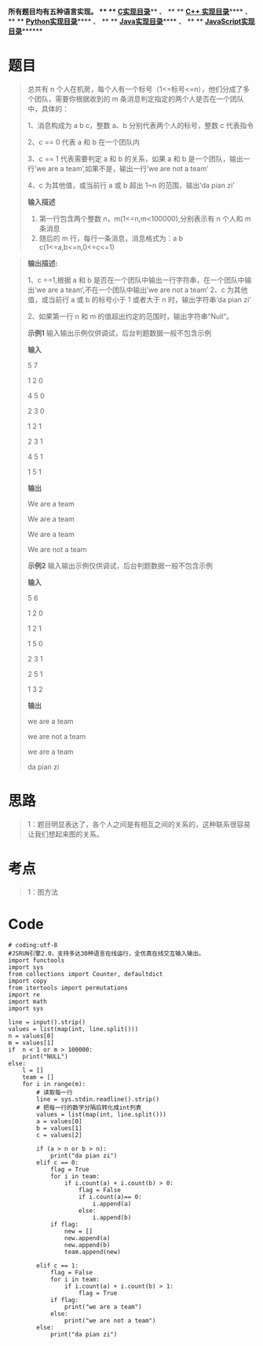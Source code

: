 **所有题目均有五种语言实现。 ** **
**[C实现目录](https://renjie.blog.csdn.net/article/details/129190260
"C实现目录")****** 、 ** ** **[C++
实现目录](https://blog.csdn.net/misayaaaaa/category_12036814.html "C++
实现目录")****** 、 ** **
**[Python实现目录](https://blog.csdn.net/misayaaaaa/category_12111005.html
"Python实现目录")****** 、 ** **
**[Java实现目录](https://blog.csdn.net/misayaaaaa/category_12111006.html
"Java实现目录")****** 、 ** **
**[JavaScript实现目录](https://blog.csdn.net/misayaaaaa/category_12199270.html
"JavaScript实现目录")********

# 题目

> 总共有 n 个人在机房，每个人有一个标号（1<=标号<=n），他们分成了多个团队，需要你根据收到的 m 条消息判定指定的两个人是否在一个团队中，具体的：
>
> 1、消息构成为 a b c，整数 a、b 分别代表两个人的标号，整数 c 代表指令
>
> 2、c == 0 代表 a 和 b 在一个团队内
>
> 3、c == 1 代表需要判定 a 和 b 的关系，如果 a 和 b 是一个团队，输出一行’we are a team’,如果不是，输出一行’we
> are not a team’
>
> 4、c 为其他值，或当前行 a 或 b 超出 1~n 的范围，输出‘da pian zi’
>
> **输入描述**
>
>   1. 第一行包含两个整数 n，m(1<=n,m<100000),分别表示有 n 个人和 m 条消息
>   2. 随后的 m 行，每行一条消息，消息格式为：a b c(1<=a,b<=n,0<=c<=1)
>

>
> **输出描述:**
>
> 1、c ==1,根据 a 和 b 是否在一个团队中输出一行字符串，在一个团队中输出‘we are a team‘,不在一个团队中输出’we are
> not a team’ 2、c 为其他值，或当前行 a 或 b 的标号小于 1 或者大于 n 时，输出字符串‘da pian zi‘
>
> 2、如果第一行 n 和 m 的值超出约定的范围时，输出字符串”Null“。
>
> **示例1** 输入输出示例仅供调试，后台判题数据一般不包含示例
>
> **输入**
>
> 5 7
>
> 1 2 0
>
> 4 5 0
>
> 2 3 0
>
> 1 2 1
>
> 2 3 1
>
> 4 5 1
>
> 1 5 1
>
> **输出**
>
> We are a team
>
> We are a team
>
> We are a team
>
> We are not a team
>
> **示例2** 输入输出示例仅供调试，后台判题数据一般不包含示例
>
> **输入**
>
> 5 6
>
> 1 2 0
>
> 1 2 1
>
> 1 5 0
>
> 2 3 1
>
> 2 5 1
>
> 1 3 2
>
> **输出**
>
> we are a team
>
> we are not a team
>
> we are a team
>
> da pian zi

# 思路

> 1：题目明显表达了，各个人之间是有相互之间的关系的，这种联系很容易让我们想起来图的关系。

# 考点

> 1：图方法

# Code

    
    
    # coding:utf-8
    #JSRUN引擎2.0，支持多达30种语言在线运行，全仿真在线交互输入输出。 
    import functools
    import sys
    from collections import Counter, defaultdict
    import copy
    from itertools import permutations
    import re
    import math
    import sys
    
    line = input().strip()
    values = list(map(int, line.split()))
    n = values[0]
    m = values[1]
    if  n < 1 or m > 100000:
        print("NULL")
    else:
        l = []
        team = []
        for i in range(m):
            # 读取每一行
            line = sys.stdin.readline().strip()
            # 把每一行的数字分隔后转化成int列表
            values = list(map(int, line.split()))
            a = values[0]
            b = values[1]
            c = values[2]
            
            if (a > n or b > n):
                print("da pian zi")
            elif c == 0:
                flag = True
                for i in team:
                    if i.count(a) + i.count(b) > 0:
                        flag = False
                        if i.count(a)== 0:
                            i.append(a)
                        else:
                            i.append(b)
                if flag:
                    new = []
                    new.append(a)
                    new.append(b)
                    team.append(new)
                    
            elif c == 1:
                flag = False
                for i in team:
                    if i.count(a) + i.count(b) > 1:
                        flag = True
                if flag:
                    print("we are a team")
                else:
                    print("we are not a team")
            else:
                print("da pian zi")
    


